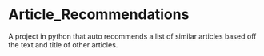 # Article_Recommendations
A project in python that auto recommends a list of similar articles based off the text and title of other articles.
